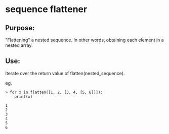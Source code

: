 # sequence flattener

## Purpose:
"Flattening" a nested sequence. In other words, obtaining each element in a nested array.

## Use:
Iterate over the return value of flatten(nested_sequence).

eg.

```
> for x in flatten([1, 2, [3, 4, [5, 6]]]):
    print(x)

1
2
3
4
5
6
```
